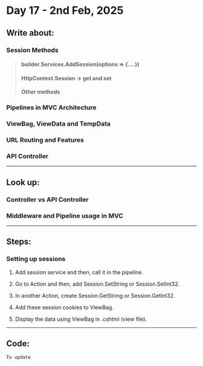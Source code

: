 # Day 17 - 2nd Feb, 2025

## Write about:

### Session Methods
> #### builder.Services.AddSession(options => {....})
> #### HttpContext.Session -> get and set
> #### Other methods

### Pipelines in MVC Architecture

### ViewBag, ViewData and TempData

### URL Routing and Features

### API Controller

---

## Look up:

### Controller vs API Controller

### Middleware and Pipeline usage in MVC

---

## Steps:

### Setting up sessions

1. Add session service and then, call it in the pipeline.

2. Go to Action and then, add Session.SetString or Session.SetInt32.

3. In another Action, create Session.GetString or Session.GetInt32.

4. Add these session cookies to ViewBag.

5. Display the data using ViewBag in .cshtml (view file).

---

## Code:

`To update`